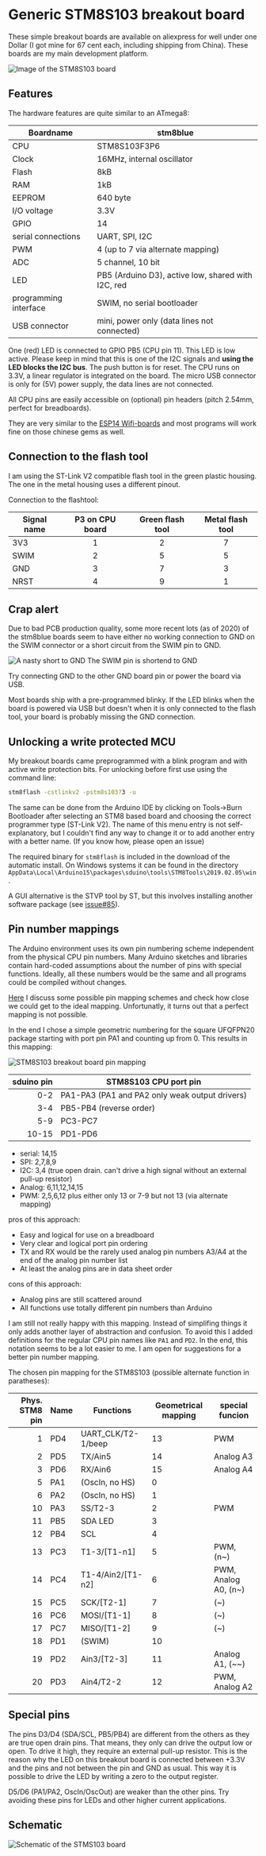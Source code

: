 # Generic STM8S103 breakout board

These simple breakout boards are available on aliexpress for well under one
Dollar (I got mine for 67 cent each, including shipping from China). These
boards are my main development platform.

![Image of the STM8S103 board](stm8blue.jpg)

## Features

The hardware features are quite similar to an ATmega8:

Boardname		|stm8blue
-----			|-------
CPU			|STM8S103F3P6
Clock			|16MHz, internal oscillator
Flash			|8kB
RAM			|1kB
EEPROM			|640 byte
I/O voltage		|3.3V
GPIO			|14
serial connections	|UART, SPI, I2C
PWM			|4 (up to 7 via alternate mapping)
ADC			|5 channel, 10 bit
LED			|PB5 (Arduino D3), active low, shared with I2C, red
programming interface	|SWIM, no serial bootloader
USB connector		|mini, power only (data lines not connected)

One (red) LED is connected to GPIO PB5 (CPU pin 11). This LED is low active.
Please keep in mind that this is one of the I2C signals and **using the LED
blocks the I2C bus**. The push button is for reset. The CPU runs on 3.3V, a
linear regulator is integrated on the board. The micro USB connector is only
for (5V) power supply, the data lines are not connected.

All CPU pins are easily accessible on (optional) pin headers (pitch 2.54mm,
perfect for breadboards).

They are very similar to the [ESP14 Wifi-boards](esp14.md) and
most programs will work fine on those chinese gems as well.

## Connection to the flash tool

I am using the ST-Link V2 compatible flash tool in the green plastic
housing. The one in the metal housing uses a different pinout.

Connection to the flashtool:

Signal name	|P3 on CPU board	|Green flash tool|Metal flash tool
------ 		|:-----:		|:-----: 	|:-----:
3V3    		|1      		|2      	| 7
SWIM   		|2      		|5      	| 5
GND    		|3      		|7      	| 3
NRST   		|4      		|9      	| 1



## Crap alert

Due to bad PCB production quality, some more recent lots (as of 2020) of the
stm8blue boards seem to have either no working connection to GND on the SWIM
connector or a short circuit from the SWIM pin to GND.

![A nasty short to GND](bad-etching.jpg) The SWIM pin is shortend to GND

Try connecting GND to the other GND board pin or power the board via USB.

Most boards ship with a pre-programmed blinky. If the LED blinks when the
board is powered via USB but doesn't when it is only connected to the flash
tool, your board is probably missing the GND connection.



## Unlocking a write protected MCU

My breakout boards came preprogrammed with a blink program and with active
write protection bits. For unlocking before first use using the command
line:

```bash
stm8flash -cstlinkv2 -pstm8s103?3 -u
```

The same can be done from the Arduino IDE by clicking on Tools->Burn
Bootloader after selecting an STM8 based board and choosing the correct
programmer type (ST-Link V2). The name of this menu entry is not
self-explanatory, but I couldn't find any way to change it or to add another
entry with a better name. (If you know how, please open an issue)

The required binary for `stm8flash` is included in the download of the
automatic install. On Windows systems it can be found in the directory
`AppData\Local\Arduino15\packages\sduino\tools\STM8Tools\2019.02.05\win`.

A GUI alternative is the STVP tool by ST, but this involves installing
another software package (see
[issue#85](https://github.com/tenbaht/sduino/issues/85)).



## Pin number mappings

The Arduino environment uses its own pin numbering scheme independent from
the physical CPU pin numbers. Many Arduino sketches and libraries contain
hard-coded assumptions about the number of pins with special functions.
Ideally, all these numbers would be the same and all programs could be
compiled without changes.

[Here](../developer/pin_mapping.md) I discuss some possible pin mapping
schemes and check how close we could get to the ideal mapping.
Unfortunatly, it turns out that a perfect mapping is not possible.

In the end I chose a simple geometric numbering for the square UFQFPN20
package starting with port pin PA1 and counting up from 0. This results in
this mapping:

![STM8S103 breakout board pin mapping](stm8blue-pinout.png)



sduino pin	| STM8S103 CPU port pin
---------:	| ---------------------
 0-2		| PA1-PA3 (PA1 and PA2 only weak output drivers)
 3-4		| PB5-PB4 (reverse order)
 5-9		| PC3-PC7
10-15		| PD1-PD6

- serial: 14,15
- SPI: 2,7,8,9
- I2C: 3,4 (true open drain. can't drive a high signal without an external
  pull-up resistor)
- Analog: 6,11,12,14,15
- PWM: 2,5,6,12 plus either only 13 or 7-9 but not 13 (via alternate mapping)

pros of this approach:

 + Easy and logical for use on a breadboard
 + Very clear and logical port pin ordering
 + TX and RX would be the rarely used analog pin numbers A3/A4 at
   the end of the analog pin number list
 + At least the analog pins are in data sheet order

cons of this approach:

 - Analog pins are still scattered around
 - All functions use totally different pin numbers than Arduino

I am still not really happy with this mapping. Instead of simplifing things
it only adds another layer of abstraction and confusion. To avoid this I
added definitions for the regular CPU pin names like `PA1` and `PD2`. In the
end, this notation seems to be a lot easier to me. I am open for suggestions
for a better pin number mapping.

The chosen pin mapping for the STM8S103 (possible alternate function in
paratheses):

|Phys. STM8 pin|Name	|Functions	|Geometrical mapping|special funcion
|---:	|---	|---			| ---	|---
|1	|PD4	|UART_CLK/T2-1/beep	|13	|PWM
|2	|PD5	|TX/Ain5		|14	|Analog A3
|3	|PD6	|RX/Ain6		|15	|Analog A4
|5	|PA1	|(OscIn, no HS)		|0	|
|6	|PA2	|(OscIn, no HS)		|1	|
|10	|PA3	|SS/T2-3		|2	|PWM
|11	|PB5	|SDA	LED		|3	|
|12	|PB4	|SCL			|4	|
|13	|PC3	|T1-3/[T1-n1]		|5	|PWM, (n~)
|14	|PC4	|T1-4/Ain2/[T1-n2]	|6	|PWM, Analog A0, (n~)
|15	|PC5	|SCK/[T2-1]		|7	|(~)
|16	|PC6	|MOSI/[T1-1]		|8	|(~)
|17	|PC7	|MISO/[T1-2]		|9	|(~)
|18	|PD1	|(SWIM)			|10	|
|19	|PD2	|Ain3/[T2-3]		|11	|Analog A1, (~~)
|20	|PD3	|Ain4/T2-2		|12	|PWM, Analog A2


## Special pins

The pins D3/D4 (SDA/SCL, PB5/PB4) are different from the others as they are
true open drain pins. That means, they only can drive the output low or
open. To drive it high, they require an external pull-up resistor. This is
the reason why the LED on this breakout board is connected between +3.3V and
the pins and not between the pin and GND as usual. This way it is possible
to drive the LED by writing a zero to the output register.


D5/D6 (PA1/PA2, OscIn/OscOut) are weaker than the other pins. Try avoiding
these pins for LEDs and other higher current applications.


## Schematic

![Schematic of the STMS103 board](stm8blue-schematic.png)

